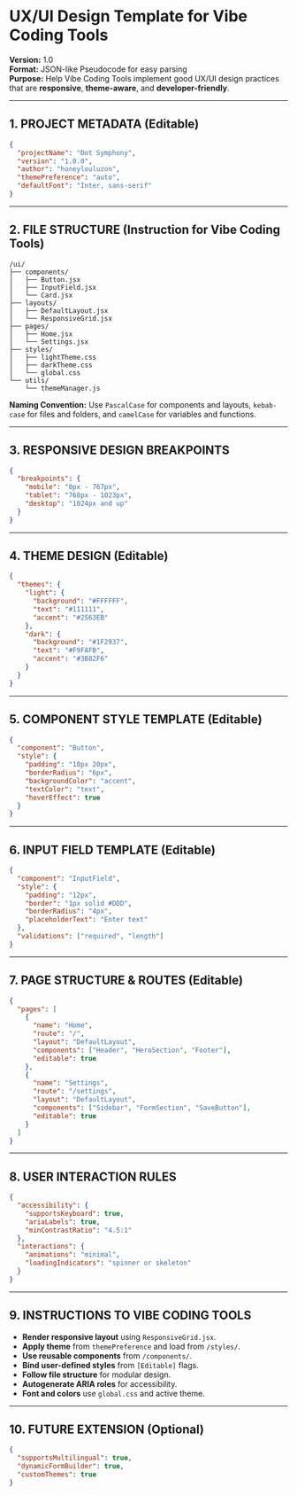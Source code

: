 
# UX/UI Design Template for Vibe Coding Tools

**Version:** 1.0  
**Format:** JSON-like Pseudocode for easy parsing  
**Purpose:** Help Vibe Coding Tools implement good UX/UI design practices that are **responsive**, **theme-aware**, and **developer-friendly**.

---

## 1. PROJECT METADATA (Editable)
```json
{
  "projectName": "Dot Symphony",
  "version": "1.0.0",
  "author": "honeylouluzon",
  "themePreference": "auto",
  "defaultFont": "Inter, sans-serif"
}
```

---

## 2. FILE STRUCTURE (Instruction for Vibe Coding Tools)
```
/ui/
├── components/         
│   ├── Button.jsx
│   ├── InputField.jsx
│   └── Card.jsx
├── layouts/            
│   ├── DefaultLayout.jsx
│   └── ResponsiveGrid.jsx
├── pages/              
│   ├── Home.jsx
│   └── Settings.jsx
├── styles/             
│   ├── lightTheme.css
│   ├── darkTheme.css
│   └── global.css
└── utils/
    └── themeManager.js
```

**Naming Convention:** Use `PascalCase` for components and layouts, `kebab-case` for files and folders, and `camelCase` for variables and functions.

---

## 3. RESPONSIVE DESIGN BREAKPOINTS
```json
{
  "breakpoints": {
    "mobile": "0px - 767px",
    "tablet": "768px - 1023px",
    "desktop": "1024px and up"
  }
}
```

---

## 4. THEME DESIGN (Editable)
```json
{
  "themes": {
    "light": {
      "background": "#FFFFFF",
      "text": "#111111",
      "accent": "#2563EB"
    },
    "dark": {
      "background": "#1F2937",
      "text": "#F9FAFB",
      "accent": "#3B82F6"
    }
  }
}
```

---

## 5. COMPONENT STYLE TEMPLATE (Editable)
```json
{
  "component": "Button",
  "style": {
    "padding": "10px 20px",
    "borderRadius": "6px",
    "backgroundColor": "accent",
    "textColor": "text",
    "hoverEffect": true
  }
}
```

---

## 6. INPUT FIELD TEMPLATE (Editable)
```json
{
  "component": "InputField",
  "style": {
    "padding": "12px",
    "border": "1px solid #DDD",
    "borderRadius": "4px",
    "placeholderText": "Enter text"
  },
  "validations": ["required", "length"]
}
```

---

## 7. PAGE STRUCTURE & ROUTES (Editable)
```json
{
  "pages": [
    {
      "name": "Home",
      "route": "/",
      "layout": "DefaultLayout",
      "components": ["Header", "HeroSection", "Footer"],
      "editable": true
    },
    {
      "name": "Settings",
      "route": "/settings",
      "layout": "DefaultLayout",
      "components": ["Sidebar", "FormSection", "SaveButton"],
      "editable": true
    }
  ]
}
```

---

## 8. USER INTERACTION RULES
```json
{
  "accessibility": {
    "supportsKeyboard": true,
    "ariaLabels": true,
    "minContrastRatio": "4.5:1"
  },
  "interactions": {
    "animations": "minimal",
    "loadingIndicators": "spinner or skeleton"
  }
}
```

---

## 9. INSTRUCTIONS TO VIBE CODING TOOLS

- **Render responsive layout** using `ResponsiveGrid.jsx`.
- **Apply theme** from `themePreference` and load from `/styles/`.
- **Use reusable components** from `/components/`.
- **Bind user-defined styles** from `[Editable]` flags.
- **Follow file structure** for modular design.
- **Autogenerate ARIA roles** for accessibility.
- **Font and colors** use `global.css` and active theme.

---

## 10. FUTURE EXTENSION (Optional)
```json
{
  "supportsMultilingual": true,
  "dynamicFormBuilder": true,
  "customThemes": true
}
```
